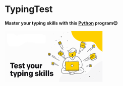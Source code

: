 # TypingTest
<b>Master your typing skills with this <a href="https://www.python.org/">Python</a> program😉</b>
<br><br><img src="Images/typing.png">

